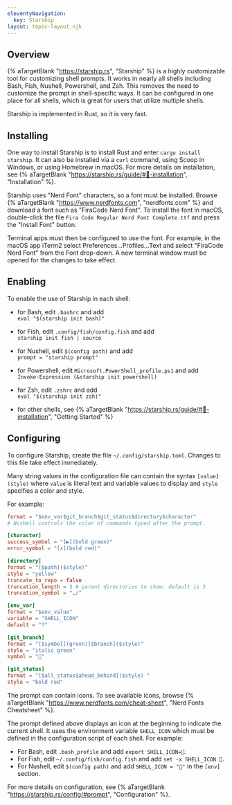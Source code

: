 ```yaml
---
eleventyNavigation:
  key: Starship
layout: topic-layout.njk
---
```


## Overview

{% aTargetBlank "https://starship.rs", "Starship" %}
is a highly customizable tool for customizing shell prompts.
It works in nearly all shells including Bash, Fish, Nushell, Powershell, and Zsh.
This removes the need to customize the prompt in shell-specific ways.
It can be configured in one place for all shells,
which is great for users that utilize multiple shells.

Starship is implemented in Rust, so it is very fast.

## Installing

One way to install Starship is to install Rust
and enter `cargo install starship`.
It can also be installed via a `curl` command,
using Scoop in Windows, or using Homebrew in macOS.
For more details on installation, see {% aTargetBlank
"https://starship.rs/guide/#🚀-installation", "Installation" %}.

Starship uses "Nerd Font" characters, so a font must be installed.
Browse {% aTargetBlank "https://www.nerdfonts.com", "nerdfonts.com" %}
and download a font such as "FiraCode Nerd Font".
To install the font in macOS, double-click the file
`Fira Code Regular Nerd Font Complete.ttf`
and press the "Install Font" button.

Terminal apps must then be configured to use the font.
For example, in the macOS app iTerm2
select Preferences...Profiles...Text and
select "FiraCode Nerd Font" from the Font drop-down.
A new terminal window must be opened for the changes to take effect.

## Enabling

To enable the use of Starship in each shell:

- for Bash, edit `.bashrc` and add  
  `eval "$(starship init bash)"`

- for Fish, edit `.config/fish/config.fish` and add  
  `starship init fish | source`

- for Nushell, edit `$(config path)` and add  
  `prompt = "starship prompt"`

- for Powershell, edit `Microsoft.PowerShell_profile.ps1` and add  
  `Invoke-Expression (&starship init powershell)`

- for Zsh, edit `.zshrc` and add  
  `eval "$(starship init zsh)"`

- for other shells, see {% aTargetBlank
  "https://starship.rs/guide/#🚀-installation", "Getting Started" %}

## Configuring

To configure Starship, create the file `~/.config/starship.toml`.
Changes to this file take effect immediately.

Many string values in the configuration file can contain the syntax
`[value](style)` where `value` is literal text and variable values to display
and `style` specifies a color and style.

For example:

```toml
format = "$env_var$git_branch$git_status$directory$character"
# Nushell controls the color of commands typed after the prompt.

[character]
success_symbol = "[▶](bold green)"
error_symbol = "[✗](bold red)"

[directory]
format = "[$path]($style)"
style = "yellow"
truncate_to_repo = false
truncation_length = 3 # parent directories to show; default is 3
truncation_symbol = "…/"

[env_var]
format = "$env_value"
variable = "SHELL_ICON"
default = "?"

[git_branch]
format = "[$symbol](green)[$branch]($style)"
style = "italic green"
symbol = ""

[git_status]
format = "[$all_status$ahead_behind]($style) "
style = "bold red"
```

The prompt can contain icons.
To see available icons, browse {% aTargetBlank
"https://www.nerdfonts.com/cheat-sheet", "Nerd Fonts Cheatsheet" %}.

The prompt defined above displays an icon at the beginning
to indicate the current shell.
It uses the environment variable `SHELL_ICON` which
must be defined in the configuration script of each shell.
For example:

- For Bash, edit `.bash_profile` and add `export SHELL_ICON=🚀`.
- For Fish, edit `~/.config/fish/config.fish` and add `set -x SHELL_ICON 🐠`.
- For Nushell, edit `$(config path)` and add `SHELL_ICON = "🦀"`
  in the `[env]` section.

For more details on configuration, see {% aTargetBlank
"https://starship.rs/config/#prompt", "Configuration" %}.
